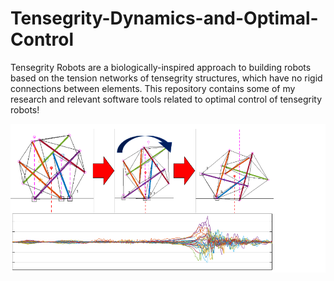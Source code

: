 # Tensegrity-Dynamics-and-Optimal-Control
Tensegrity Robots are a biologically-inspired approach to building robots based on the tension networks of tensegrity structures, which have no rigid connections between elements. This repository contains some of my research and relevant software tools related to optimal control of tensegrity robots!

![rolling tensegrity](/Images/rolling_tensegrity.png)
